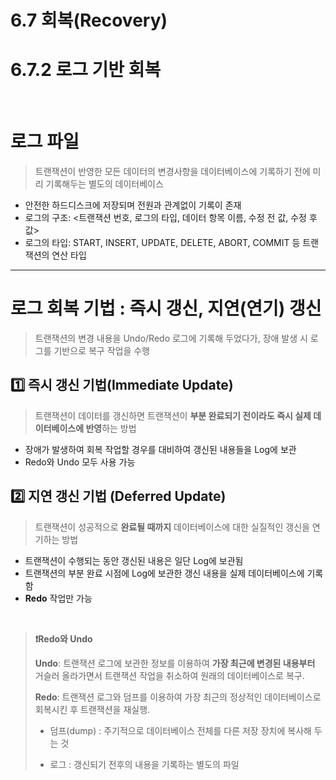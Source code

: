 # 6.7 회복(Recovery)
# 6.7.2 로그 기반 회복

</br>

# 로그 파일
> 트랜잭션이 반영한 모든 데이터의 변경사항을 데이터베이스에 기록하기 전에 미리 기록해두는 별도의 데이터베이스
- 안전한 하드디스크에 저장되며 전원과 관계없이 기록이 존재
- 로그의 구조: <트랜잭션 번호, 로그의 타입, 데이터 항목 이름, 수정 전 값, 수정 후 값>
- 로그의 타입: START, INSERT, UPDATE, DELETE, ABORT, COMMIT 등 트랜잭션의 연산 타입

---

# 로그 회복 기법 : 즉시 갱신, 지연(연기) 갱신
> 트랜잭션의 변경 내용을 Undo/Redo 로그에 기록해 두었다가, 장애 발생 시 로그를 기반으로 복구 작업을 수행


## 1️⃣ 즉시 갱신 기법(Immediate Update)
> 트랜잭션이 데이터를 갱신하면 트랜잭션이 **부분 완료되기 전이라도 즉시 실제 데이터베이스에 반영**하는 방법
- 장애가 발생하여 회복 작업할 경우를 대비하여 갱신된 내용들을 Log에 보관
- Redo와 Undo 모두 사용 가능

## 2️⃣ 지연 갱신 기법 (Deferred Update)
> 트랜잭션이 성공적으로 **완료될 때까지** 데이터베이스에 대한 실질적인 갱신을 연기하는 방법
- 트랜잭션이 수행되는 동안 갱신된 내용은 일단 Log에 보관됨
- 트랜잭션의 부분 완료 시점에 Log에 보관한 갱신 내용을 실제 데이터베이스에 기록함
- **Redo** 작업만 가능

</br>

> **❗Redo와 Undo**
>
> **Undo**: 트랜잭션 로그에 보관한 정보를 이용하여 **가장 최근에 변경된 내용부터** 거슬러 올라가면서 트랜잭션 작업을 취소하여 원래의 데이터베이스로 복구.
>
> **Redo**: 트랜잭션 로그와 덤프를 이용하여 가장 최근의 정상적인 데이터베이스로 회복시킨 후 트랜잭션을 재실행.
>   - 덤프(dump) : 주기적으로 데이터베이스 전체를 다른 저장 장치에 복사해 두는 것
>
>   - 로그 : 갱신되기 전후의 내용을 기록하는 별도의 파일